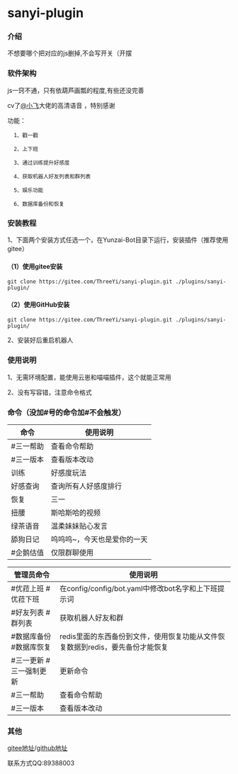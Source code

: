 # sanyi-plugin

### 介绍
不想要哪个把对应的js删掉,不会写开关（开摆



### 软件架构
js一窍不通，只有依葫芦画瓢的程度,有些还没完善

cv了[@小飞](https://gitee.com/xfdown)大佬的高清语音 ，特别感谢

功能：

      1、戳一戳

      2、上下班

      3、通过训练提升好感度

      4、获取机器人好友列表和群列表
        
      5、娱乐功能
      
      6、数据库备份和恢复
      

### 安装教程

1、下面两个安装方式任选一个，在Yunzai-Bot目录下运行，安装插件（推荐使用gitee）
#### （1）使用gitee安装

```
git clone https://gitee.com/ThreeYi/sanyi-plugin.git ./plugins/sanyi-plugin/
```

#### （2）使用GitHub安装

```
git clone https://gitee.com/ThreeYi/sanyi-plugin.git ./plugins/sanyi-plugin/
```

2、安装好后重启机器人

### 使用说明

1、无需环境配置，能使用云崽和喵喵插件，这个就能正常用

2、没有写容错，注意命令格式
### 命令（没加#号的命令加#不会触发）



|   命令|使用说明   |
|---|-------------|
|#三一帮助|查看命令帮助|
|#三一版本|查看版本改动
|训练|好感度玩法|
|好感查询|查询所有人好感度排行|
| 恢复|三一|10 | 将三一的好感度恢复为10|
|扭腰|斯哈斯哈的视频|
|绿茶语音|温柔妹妹贴心发言|
|舔狗日记|呜呜呜~，今天也是爱你的一天|
|#企鹅估值|仅限群聊使用|


|   管理员命令|使用说明   |
|---|---|
|#优菈上班 #优菈下班|在config/config/bot.yaml中修改bot名字和上下班提示词|
|#好友列表 #群列表|获取机器人好友和群|
|#数据库备份 #数据库恢复|redis里面的东西备份到文件，使用恢复功能从文件恢复数据到redis，要先备份才能恢复|
|#三一更新 #三一强制更新|更新命令|
|#三一帮助|查看命令帮助|
|#三一版本|查看版本改动|

### 其他
[gitee地址](https://gitee.com/ThreeYi/sanyi-plugin)/[github地址](https://github.com/ThreeYi/sanyi-plugin)

联系方式QQ:89388003